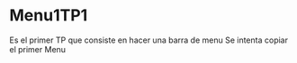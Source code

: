 # Menu1TP1
Es el primer TP que consiste en hacer una barra de menu
Se intenta copiar el primer Menu
